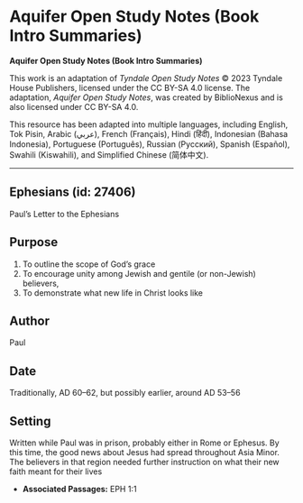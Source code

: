 # Aquifer Open Study Notes (Book Intro Summaries)

**Aquifer Open Study Notes (Book Intro Summaries)**

This work is an adaptation of *Tyndale Open Study Notes* © 2023 Tyndale House Publishers, licensed under the CC BY\-SA 4\.0 license. The adaptation, *Aquifer Open Study Notes*, was created by BiblioNexus and is also licensed under CC BY\-SA 4\.0\.

This resource has been adapted into multiple languages, including English, Tok Pisin, Arabic (عربي), French (Français), Hindi (हिंदी), Indonesian (Bahasa Indonesia), Portuguese (Português), Russian (Русский), Spanish (Español), Swahili (Kiswahili), and Simplified Chinese (简体中文).



--------------------------------

## Ephesians (id: 27406)

Paul’s Letter to the Ephesians

Purpose
-------

1. To outline the scope of God’s grace
2. To encourage unity among Jewish and gentile (or non\-Jewish) believers,
3. To demonstrate what new life in Christ looks like

Author
------

Paul

Date
----

Traditionally, AD 60–62, but possibly earlier, around AD 53–56

Setting
-------

Written while Paul was in prison, probably either in Rome or Ephesus. By this time, the good news about Jesus had spread throughout Asia Minor. The believers in that region needed further instruction on what their new faith meant for their lives

* **Associated Passages:** EPH 1:1


